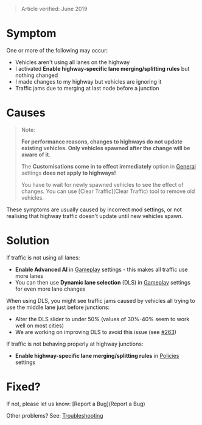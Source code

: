 > Article verified: June 2019

# Symptom

One or more of the following may occur:

* Vehicles aren't using all lanes on the highway
* I activated **Enable highway-specific lane merging/splitting rules** but nothing changed
* I made changes to my highway but vehicles are ignoring it
* Traffic jams due to merging at last node before a junction

# Causes

> Note:
>  
> **For performance reasons, changes to highways do not update existing vehicles. Only vehicles spawned after the change will be aware of it.**
> 
> The **Customisations come in to effect immediately** option in [General](General) settings **does not apply to highways!**
>  
> You have to wait for newly spawned vehicles to see the effect of changes. You can use [Clear Traffic](Clear Traffic) tool to remove old vehicles.

These symptoms are usually caused by incorrect mod settings, or not realising that highway traffic doesn't update until new vehicles spawn.

# Solution

If traffic is not using all lanes:

* **Enable Advanced AI** in [Gameplay](Gameplay) settings - this makes all traffic use more lanes
* You can then use **Dynamic lane selection** (DLS) in [Gameplay](Gameplay) settings for even more lane changes

When using DLS, you might see traffic jams caused by vehicles all trying to use the middle lane just before junctions:

* Alter the DLS slider to under 50% (values of 30%-40% seem to work well on most cities)
* We are working on improving DLS to avoid this issue (see [#263](https://github.com/krzychu124/Cities-Skylines-Traffic-Manager-President-Edition/issues/263))

If traffic is not behaving properly at highway junctions:

* **Enable highway-specific lane merging/splitting rules** in [Policies](Policies) settings

# Fixed?

If not, please let us know: [Report a Bug](Report a Bug)

Other problems? See: [Troubleshooting](Troubleshooting)